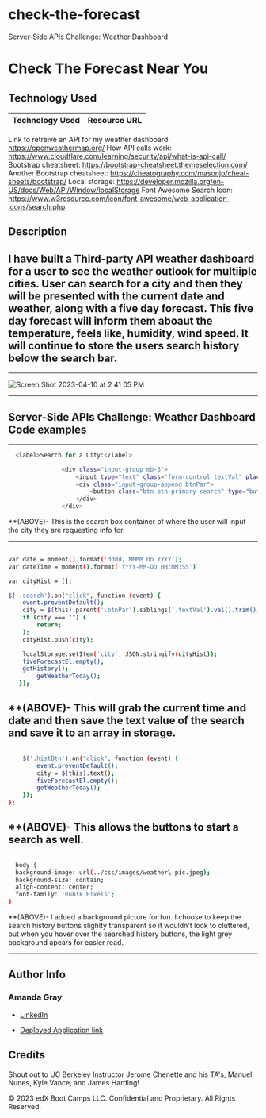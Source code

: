 # check-the-forecast

Server-Side APIs Challenge: Weather Dashboard

# Check The Forecast Near You

## Technology Used 

| Technology Used         | Resource URL           | 
| ------------- |:-------------:| 
Link to retreive an API for my weather dashboard: https://openweathermap.org/
How API calls work: https://www.cloudflare.com/learning/security/api/what-is-api-call/
Bootstrap cheatsheet: https://bootstrap-cheatsheet.themeselection.com/
Another Bootstrap cheatsheet: https://cheatography.com/masonjo/cheat-sheets/bootstrap/
Local storage: https://developer.mozilla.org/en-US/docs/Web/API/Window/localStorage
Font Awesome Search Icon: https://www.w3resource.com/icon/font-awesome/web-application-icons/search.php



## Description 
I have built a Third-party API weather dashboard for a user to see the weather outlook for  multiiple cities. User can search for a city and then they will be presented with the current date and weather, along with a five day forecast. This five day forecast will inform them aboaut the temperature, feels like, humidity, wind speed. It will continue to store the users search history below the search bar.
---------------------------------------------------------------------------------------------------------------------------------------------------------------------------------------------------------------
---------------------------------------------------------------------------------------------------------------------------------------------------------------------------------------------------------------


![Screen Shot 2023-04-10 at 2 41 05 PM](https://user-images.githubusercontent.com/127444682/231057040-d8f34bfc-4d00-4316-b28c-81b5a6c5a422.png)







---------------------------------------------------------------------------------------------------------------------------------------------------------------------------------------------------------------
##  Server-Side APIs Challenge: Weather Dashboard Code examples


--------------------------------------------------------------------------------------------------------------------------------------------------------

 ```sh
   <label>Search for a City:</label>

                <div class="input-group mb-3">
                    <input type="text" class="form-control textVal" placeholder="Heber...">
                    <div class="input-group-append btnPar">
                        <button class="btn btn-primary search" type="button" id="button-addon2"><i class="fas fa-search"></i></button>
                    </div>
                </div>

```

**(ABOVE)- This is the search box container of where the user will input the city they are requesting info for.

--------------------------------------------------------------------------------------------------------------------------------------------------------
```sh
    
var date = moment().format('dddd, MMMM Do YYYY');
var dateTime = moment().format('YYYY-MM-DD HH:MM:SS')

var cityHist = [];

$('.search').on("click", function (event) {
	event.preventDefault();
	city = $(this).parent('.btnPar').siblings('.textVal').val().trim();
	if (city === "") {
		return;
	};
	cityHist.push(city);

	localStorage.setItem('city', JSON.stringify(cityHist));
	fiveForecastEl.empty();
	getHistory();
        getWeatherToday();
   });


```

**(ABOVE)- This will grab the current time and date and then save the text value of the search and save it to an array in storage.
--------------------------------------------------------------------------------------------------------------------------------------------------------
```sh

	$('.histBtn').on("click", function (event) {
		event.preventDefault();
		city = $(this).text();
		fiveForecastEl.empty();
		getWeatherToday();
	});
};

```
**(ABOVE)- This allows the buttons to start a search as well.
--------------------------------------------------------------------------------------------------------------------------------------------------------

```sh

  body {
  background-image: url(../css/images/weather\ pic.jpeg);
  background-size: contain;
  align-content: center;
  font-family: 'Rubik Pixels';
}

```
**(ABOVE)- I added a background picture for fun. I choose to keep the search history buttons slighlty transparent so it wouldn't look to cluttered, but when you hover over the searched history buttons, the light grey background apears for easier read. 

---------------------------------------------------------------------------------------------------------------------------------------------------------
## Author Info

### Amanda Gray

* [LinkedIn](https://www.linkedin.com/in/amanda-gray-831a65254/)

* [Deployed Application link](https://berkeleycodingmomma.github.io/check-the-forecast/)

## Credits

Shout out to UC Berkeley Instructor Jerome Chenette and his TA's, Manuel Nunes, Kyle Vance, and James Harding! 



© 2023 edX Boot Camps LLC. Confidential and Proprietary. All Rights Reserved.


